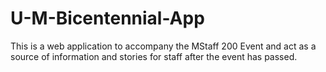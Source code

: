 # U-M-Bicentennial-App

This is a web application to accompany the MStaff 200 Event and act as a source of information and stories for staff after the event has passed.
